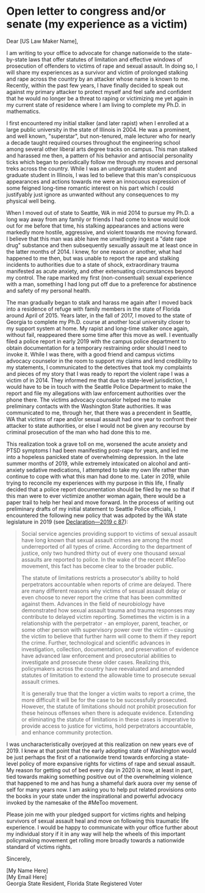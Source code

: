 # Open letter to congress and/or senate (my experience as a victim)

Dear [US Law Maker Name], 

I am writing to your office to advocate for change nationwide to the state-by-state laws that 
offer statutes of limitation and effective windows of prosecution of offenders to victims of 
rape and sexual assault. In doing so, I will share my experiences as a survivor and victim of 
prolonged stalking and rape across the country by an attacker whose name is known to me. 
Recently, within the past few years, I have finally decided to speak out against my primary 
attacker to protect myself and feel safe and confident that he would no longer be a threat to 
raping or victimizing me yet again in my current state of residence where I am living to complete my 
Ph.D. in mathematics. 

I first encountered my initial stalker (and later rapist) when I enrolled at a large public university in the 
state of Illinois in 2004. He was a prominent, and well known, "superstar", but non-tenured, male 
lecturer who for nearly a decade taught required courses 
throughout the engineering school among several other liberal arts degree tracks on campus. This man stalked and 
harassed me then, a pattern of his behavior and antisocial personality ticks which began to periodically 
follow me through my moves and personal treks across the country. 
While I was an undergraduate student and graduate student in Illinois, I was led to believe 
that this man's conspicuous appearances and actions towards me were an innocuous expression of some 
feigned long-time romantic interest on his part which I could justifyably just ignore as unwanted without any 
consequences to my physical well being. 

When I moved out of state to Seattle, WA in mid 2014 to pursue my Ph.D. a long way away from any family or 
friends I had come to know would look out for me before that time, his stalking appearances and 
actions were markedly more hostile, aggressive, and 
violent towards me moving forward. I believe that this man was able have me unwittingly ingest a 
"date rape drug" substance and then subsequently sexually assault me at least once in the latter months of 2014. 
I knew, for one reason or another, what 
had happened to me then, but was unable to report the rape and stalking incidents to authorities due to a state of shock, 
extraordinary trauma manifested as acute anxiety, and other extenuating circumstances beyond my control. 
The rape marked my first (non-consentual) sexual experience with a man, something I had long put off due to a preference for 
abstinence and safety of my personal health. 

The man gradually began to stalk and harass me again 
after I moved back into a residence of refuge with family members in the state of Florida around April of 2015. 
Years later, in the fall of 2017, I moved to the state of Georgia to complete my Ph.D. course at another 
local university closer to my support system at home. 
My rapist and long-time stalker once again, without fail, reappeared there some time after this move as well. 
I eventually filed a police report in early 2019 with the campus police department to obtain documentation for a temporary 
restraining order should I need to invoke it. While I was there, with a good friend and campus victims advocacy counselor in the 
room to support my claims and lend credibility to my statements, 
I communicated to the detectives that took my complaints and pieces of my story that I was ready to report the 
violent rape I was a victim of in 2014. They informed me that due to state-level jurisdiction, I would have to be in touch with the 
Seattle Police Department to make the report and file my allegations with law enforcement authorities over the phone there. 
The victims advocacy counselor 
helped me to make preliminary contacts with the Washington State authorities. It was communicated to me, through her, that there was 
a precendent in Seattle, WA that victims of rape and/or sexual assault had one year to confront their attacker to state authorities, or else I 
would not be given any recourse by criminal prosecution of the man who had done this to me. 

This realization took a grave 
toll on me, worsened the acute anxiety and PTSD symptoms I had been manifesting post-rape for years, and led me into a hopeless panicked state 
of overwhelming depression. In the late summer months of 2019, while extremely intoxicated on alcohol and anti-anxiety sedative medications, 
I attempted to take my own life rather than continue to cope with what this man had done to me. 
Later in 2019, while trying to reconcile my experiences with my purpose in this life, I finally decided that a police report documentation should be filed by me so that if this 
man were to ever victimize another woman again, there would be a paper trail to help her heal and move forward. 
In the process of writing out preliminary drafts of my initial statement to Seattle Police officials, I encountered the following 
new policy that was adpoted by the WA state legislature in 2019 (see [Declaration—2019 c 87](https://app.leg.wa.gov/RCW/default.aspx?cite=9A.04.080)): 

>Social service agencies providing support to victims of sexual assault have long known that sexual assault crimes are among the most underreported of all types of crime. According to the department of justice, only two hundred thirty out of every one thousand sexual assaults are reported to police. In the wake of the recent #MeToo movement, this fact has become clear to the broader public.
>
>The statute of limitations restricts a prosecutor's ability to hold perpetrators accountable when reports of crime are delayed. There are many different reasons why victims of sexual assault delay or even choose to never report the crime that has been committed against them. Advances in the field of neurobiology have demonstrated how sexual assault trauma and trauma responses may contribute to delayed victim reporting. Sometimes the victim is in a relationship with the perpetrator - an employer, parent, teacher, or some other person with supervisory power over the victim – causing the victim to believe that further harm will come to them if they report the crime. Further, technological and scientific advances in investigation, collection, documentation, and preservation of evidence have advanced law enforcement and prosecutorial abilities to investigate and prosecute these older cases. Realizing this, policymakers across the country have reevaluated and amended statutes of limitation to extend the allowable time to prosecute sexual assault crimes.
>
>It is generally true that the longer a victim waits to report a crime, the more difficult it will be for the case to be successfully prosecuted. However, the statute of limitations should not prohibit prosecution for these heinous offenses when there is adequate evidence. Extending or eliminating the statute of limitations in these cases is imperative to provide access to justice for victims, hold perpetrators accountable, and enhance community protection.

I was uncharacteristically overjoyed at this realization on new years eve of 2019. 
I knew at that point that the early adopting state of Washington would be just perhaps the first of a 
nationwide trend towards enforcing a state-level policy of more expansive rights for victims of rape and sexual assault. My reason for getting out of 
bed every day in 2020 is now, at least in part, tied towards making something positive out of the overwhelming violence that happened to me and has 
hung a shameful dark auora over my sense of self for many years now. 
I am asking you to help put related provisions onto the books in your state under the inspirational and powerful advocacy 
invoked by the namesake of the #MeToo movement. 

Please join me with your pledged support for victims rights and helping survivors of sexual assault heal and move on following this 
traumatic life experience. 
I would be happy to communicate with your office further about my individual story if it in any way will help the 
wheels of this important policymaking movement get rolling more broadly towards a nationwide standard of victims rights. 

Sincerely, 

[My Name Here] <br/>
[My Email Here] <br/>
Georgia State Resident, Florida State Registered Voter
